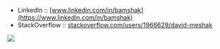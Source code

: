 

<!--
**bamshak/bamshak** is a ✨ _special_ ✨ repository because its `README.md` (this file) appears on your GitHub profile.

Here are some ideas to get you started:

- 🔭 I’m currently working on ...
- 🌱 I’m currently learning ...
- 👯 I’m looking to collaborate on ...
- 🤔 I’m looking for help with ...
- 💬 Ask me about ...
- 📫 How to reach me: ...
- 😄 Pronouns: ...
- ⚡ Fun fact: ...
-->
 - LinkedIn :: [www.linkedin.com/in/bamshak](https://www.linkedin.com/in/bamshak) 
 - StackOverflow :: [stackoverflow.com/users/1966629/david-meshak](https://www.stackoverflow.com/users/1966629/david-meshak) 


![](https://komarev.com/ghpvc/?username=bamshak&style=flat-square&color=000000&label=Profile+VIEWS)

